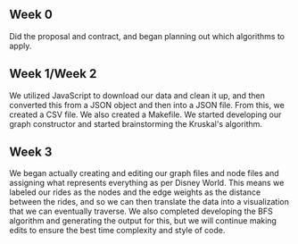 ## Week 0
Did the proposal and contract, and began planning out which algorithms to apply. 

## Week 1/Week 2
We utilized JavaScript to download our data and clean it up, and then converted this from a JSON object and then into a JSON file. From this, we created a CSV file. We also created a Makefile. We started developing our graph constructor and started brainstorming the Kruskal's algorithm. 

## Week 3
We began actually creating and editing our graph files and node files and assigning what represents everything as per Disney World. This means we labeled our rides as the nodes and the edge weights as the distance between the rides, and so we can then translate the data into a visualization that we can eventually traverse. We also completed developing the BFS algorithm and generating the output for this, but we will continue making edits to ensure the best time complexity and style of code. 